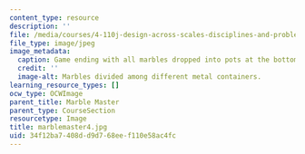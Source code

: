 ```yaml
---
content_type: resource
description: ''
file: /media/courses/4-110j-design-across-scales-disciplines-and-problem-contexts-spring-2013/34f12ba7408dd9d768eef110e58ac4fc_marblemaster4.jpg
file_type: image/jpeg
image_metadata:
  caption: Game ending with all marbles dropped into pots at the bottom.
  credit: ''
  image-alt: Marbles divided among different metal containers.
learning_resource_types: []
ocw_type: OCWImage
parent_title: Marble Master
parent_type: CourseSection
resourcetype: Image
title: marblemaster4.jpg
uid: 34f12ba7-408d-d9d7-68ee-f110e58ac4fc
---
```

